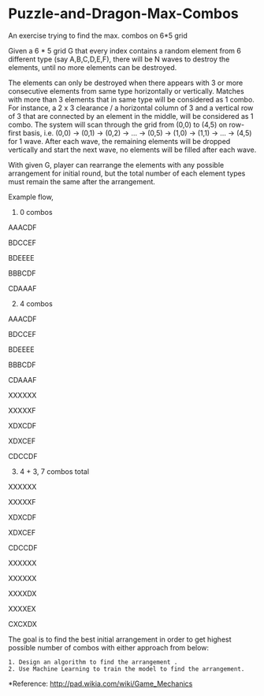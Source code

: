 # Puzzle-and-Dragon-Max-Combos
An exercise trying to find the max. combos on 6*5 grid

Given a 6 * 5 grid G that every index contains a random element from 6 different type (say A,B,C,D,E,F), there will be N waves to destroy the elements, until no more elements can be destroyed. 

The elements can only be destroyed when there appears with 3 or more consecutive elements from same type horizontally or vertically. Matches with more than 3 elements that in same type will be considered as 1 combo. For instance, a 2 x 3 clearance / a horizontal column of 3 and a vertical row of 3 that are connected by an element in the middle, will be considered as 1 combo. The system will scan through the grid from (0,0) to (4,5) on row-first basis, i.e. (0,0) -> (0,1) -> (0,2) -> …  -> (0,5) -> (1,0) -> (1,1) -> … -> (4,5) for 1 wave. After each wave, the remaining elements will be dropped vertically and start the next wave, no elements will be filled after each wave. 

With given G, player can rearrange the elements with any possible arrangement for initial round, but the total number of each element types must remain the same after the arrangement. 

Example flow, 

1. 0 combos

AAACDF

BDCCEF

BDEEEE

BBBCDF

CDAAAF

2. 4 combos

AAACDF

BDCCEF

BDEEEE

BBBCDF

CDAAAF


XXXXXX

XXXXXF

XDXCDF

XDXCEF

CDCCDF

3. 4 + 3, 7 combos total

XXXXXX

XXXXXF

XDXCDF

XDXCEF

CDCCDF


XXXXXX

XXXXXX

XXXXDX

XXXXEX

CXCXDX

The goal is to find the best initial arrangement in order to get highest possible number of combos with either approach from below:

	1. Design an algorithm to find the arrangement .
	2. Use Machine Learning to train the model to find the arrangement.

*Reference: http://pad.wikia.com/wiki/Game_Mechanics


